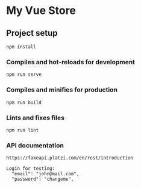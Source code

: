 # My Vue Store

## Project setup
```
npm install
```

### Compiles and hot-reloads for development
```
npm run serve
```

### Compiles and minifies for production
```
npm run build
```

### Lints and fixes files
```
npm run lint
```
### API documentation
```
https://fakeapi.platzi.com/en/rest/introduction
```
```
Login for testing:
  "email": "john@mail.com",
  "password": "changeme",
```
